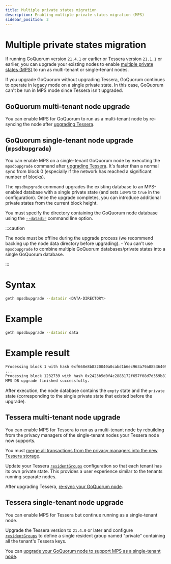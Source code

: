 ```yaml
---
title: Multiple private states migration
description: Enabling multiple private states migration (MPS)
sidebar_position: 2
---
```


# Multiple private states migration

If running GoQuorum version `21.4.1` or earlier or Tessera version `21.1.1` or earlier, you can upgrade your existing nodes to enable [multiple private states (MPS)](../../../concepts/multi-tenancy.md#multiple-private-states) to run as multi-tenant or single-tenant nodes.

If you upgrade GoQuorum without upgrading Tessera, GoQuorum continues to operate in legacy mode on a single private state. In this case, GoQuorum can't be run in MPS mode since Tessera isn't upgraded.

## GoQuorum multi-tenant node upgrade

You can enable MPS for GoQuorum to run as a multi-tenant node by re-syncing the node after [upgrading Tessera](#tessera-multi-tenant-node-upgrade).

## GoQuorum single-tenant node upgrade (`mpsdbupgrade`)

You can enable MPS on a single-tenant GoQuorum node by executing the `mpsdbupgrade` command after [upgrading Tessera](#tessera-single-tenant-node-upgrade). It's faster than a normal sync from block 0 (especially if the network has reached a significant number of blocks).

The `mpsdbupgrade` command upgrades the existing database to an MPS-enabled database with a single private state (and sets `isMPS` to `true` in the configuration). Once the upgrade completes, you can introduce additional private states from the current block height.

You must specify the directory containing the GoQuorum node database using the [`--datadir`](https://geth.ethereum.org/docs/interface/command-line-options) command line option.

:::caution

The node must be offline during the upgrade process (we recommend backing up the node data directory before upgrading). - You can't use `mpsdbupgrade` to combine multiple GoQuorum databases/private states into a single GoQuorum database.

:::

<!--tabs-->

# Syntax

```bash
geth mpsdbupgrade --datadir <DATA-DIRECTORY>
```

# Example

```bash
geth mpsdbupgrade --datadir data
```

# Example result

```bash
Processing block 1 with hash 0xf668e8b8320040a0cabd1b6ec963a79a08536409d82b9ccaa31f62b0a1a4dc10
...
Processing block 1232739 with hash 0x2423b5d0f4c2883172f657f08d7d359b81f144b8cb8393ee24ef285058d55ce8
MPS DB upgrade finished successfully.
```

<!--/tabs-->

After execution, the node database contains the `empty` state and the `private` state (corresponding to the single private state that existed before the upgrade).

## Tessera multi-tenant node upgrade

You can enable MPS for Tessera to run as a multi-tenant node by rebuilding from the privacy managers of the single-tenant nodes your Tessera node now supports.

You must [merge all transactions from the privacy managers into the new Tessera storage](https://docs.tessera.consensys.net/en/stable/HowTo/Migrate/Migration-Multitenancy/).

Update your Tessera [`residentGroups`](https://docs.tessera.consensys.net/en/stable/HowTo/Configure/Multiple-private-state/#resident-groups) configuration so that each tenant has its own private state. This provides a user experience similar to the tenants running separate nodes.

After upgrading Tessera, [re-sync your GoQuorum node](#goquorum-multi-tenant-node-upgrade).

## Tessera single-tenant node upgrade

You can enable MPS for Tessera but continue running as a single-tenant node.

Upgrade the Tessera version to `21.4.0` or later and configure [`residentGroups`](https://docs.tessera.consensys.net/en/stable/HowTo/Configure/Multiple-private-state/#resident-groups) to define a single resident group named "private" containing all the tenant's Tessera keys.

You can [upgrade your GoQuorum node to support MPS as a single-tenant node](#goquorum-single-tenant-node-upgrade-mpsdbupgrade).

